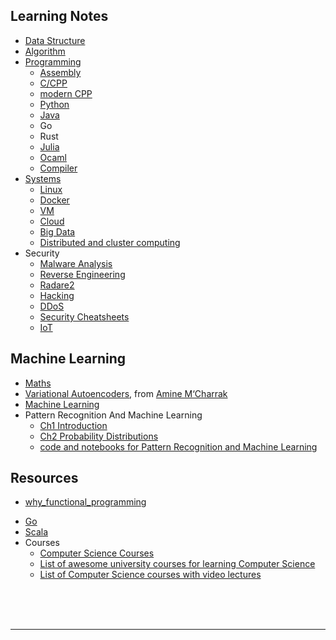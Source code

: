 ## Learning Notes

- [Data Structure](./data-structure/README.md)
- [Algorithm](./algorithm/README.md)
- [Programming](./programming/README.md)
    - [Assembly](./programming/assembly/README.md)
    - [C/CPP](./programming/c-cpp/README.md)
    - [modern CPP](./programming/modern-cpp/README.md)
    - [Python](./programming/python/README.md)
    - [Java](./programming/java/README.md)
    - Go
    - Rust
    - [Julia](https://github.com/ifding/deep-learning-julia)
    - [Ocaml](./programming/ocaml/README.txt)
    - [Compiler](./programming/compiler/README.md)
- [Systems](./systems/README.md)
    - [Linux](./systems/linux/README.md)
    - [Docker](./systems/docker/README.md)
    - [VM](./systems/vm/README.md)
    - [Cloud](./systems/cloud/README.md)
    - [Big Data](./systems/bigData/README.md)
    - [Distributed and cluster computing](./computing/README.md)
- Security
    - [Malware Analysis](./security/malware-analysis/README.md)
    - [Reverse Engineering](./security/reverse-engineering/README.md)
    - [Radare2](https://github.com/ifding/radare2-tutorial)
    - [Hacking](./security/hacking/README.md)
    - [DDoS](./security/ddos/README.md)
    - [Security Cheatsheets](./security-cheatsheets)
    - [IoT](./security/iot-security.md)

## Machine Learning
- [Maths](./maths/README.md)
- [Variational Autoencoders](./machine-learning/VAE.pdf), from [Amine M‘Charrak](https://pub.tik.ee.ethz.ch/students/2018-FS/MA-2018-22.pdf)
- [Machine Learning](./machine-learning/README.md)
- Pattern Recognition And Machine Learning
    - [Ch1 Introduction](./PRML/ch1.pdf)
    - [Ch2 Probability Distributions](./PRML/ch2.pdf)
    - [code and notebooks for Pattern Recognition and Machine Learning](https://github.com/gerdm/prml)


## Resources

* [why_functional_programming](./programming/why_functional_programming.md)
- [Go](https://github.com/uhub/awesome-go)
- [Scala](https://github.com/uhub/awesome-scala)
- Courses
  * [Computer Science Courses](computer-science-courses.md)
  * [List of awesome university courses for learning Computer Science](https://github.com/prakhar1989/awesome-courses)
  * [List of Computer Science courses with video lectures](https://github.com/Developer-Y/cs-video-courses)





<br>
<br>
<br>
<hr>
<br>





